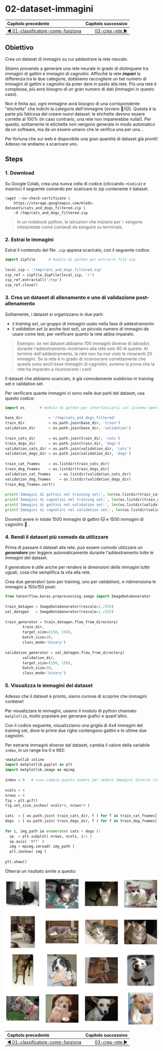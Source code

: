 # 02-dataset-immagini

| Capitolo precedente                                                                                                                                          | Capitolo successivo                                                                           |
| :--------------------------------------------------------------------------------------------------------------------------------------------------------------- | ---------------------------------------------------------------------------------------------------: |
| [◀︎ 01-classificatore-come-funziona](../01-classificatore-come-funziona)  | [03-crea-rete ▶︎](../03-crea-rete) |

## Obiettivo

Crea un dataset di immagini su cui addestrare la rete neurale.

Stiamo provando a generare una rete neurale in grado di distinguere tra immagini di gattini e immagini di cagnolini. Affinché la rete ***impari*** la differenza tra le due categorie, dobbiamo raccogliere un bel numero di immagini di gattini e cagnolini da poter dare in pasto alla rete. Più una rete è complessa, più avrà bisogno di un gran numero di dati (immagini in questo caso).

Non è finita qui, ogni immagine avrà bisogno di una corrispondente "etichetta" che indichi la categoria dell'immagine (ovvero 🐶/🐱). Questa è la parte più faticosa del creare nuovi dataset: le etichette devono essere corrette al 100% (in caso contrario, una rete non imparerebbe nulla!). Per questo, solitamente le etichette non vengono generate in modo automatico da un software, ma da un essere umano che le verifica una per una...

Per fortuna che sul web è disponibile una gran quantità di dataset già pronti! Adesso ne andiamo a scaricare uno.

## Steps

### 1. Download

Su Google Colab, crea una nuova cella di codice (cliccando `+Codice`) e inserisci il seguente comando per scaricare lo zip contenente il dataset.

```
!wget --no-check-certificate \
    https://storage.googleapis.com/mledu-datasets/cats_and_dogs_filtered.zip \
    -O /tmp/cats_and_dogs_filtered.zip
```

> In un notebook python, le istruzioni che iniziano per `!` vengono interpretate come comandi da eseguire su terminale.

### 2. Estrai le immagini

Estrai il contenuto del file `.zip` appena scaricato, con il seguente codice.

```py
import zipfile		# modulo di python per estrarre file zip

local_zip = '/tmp/cats_and_dogs_filtered.zip'
zip_ref = zipfile.ZipFile(local_zip, 'r')
zip_ref.extractall('/tmp')
zip_ref.close()
```

### 3. Crea un dataset di allenamento e uno di validazione post-allenamento

Solitamente, i dataset si organizzano in due parti:
* il *training set*, un gruppo di immagini usato nella fase di addestramento
* il *validation set* (o anche *test set*), un piccolo numero di immagini da usare come test, per verificare quanto la rete abbia imparato.

> Esempio: se nel dataset abbiamo 100 immagini diverse di labrador, durante l'addestramento mostriamo alla rete solo 80 di queste. Al termine dell'addestramento, la rete non ha mai visto le rimanenti 20 immagini. Se la rete è in grado di riconoscere correttamente che queste sono anch'esse immagini di cagnolini, avremo la prova che la rete ha imparato a riconoscere i cani!

Il dataset che abbiamo scaricato, è già comodamente suddiviso in training set e validation set.

Per verificare quante immagini ci sono nelle due parti del dataset, usa questo codice:

```py
import os       # modulo di python per interfacciarsi col sistema operativo

base_dir            = '/tmp/cats_and_dogs_filtered'
train_dir           = os.path.join(base_dir, 'train')
validation_dir      = os.path.join(base_dir, 'validation')

train_cats_dir      = os.path.join(train_dir, 'cats')
train_dogs_dir      = os.path.join(train_dir, 'dogs')
validation_cats_dir = os.path.join(validation_dir, 'cats')
validation_dogs_dir = os.path.join(validation_dir, 'dogs')

train_cat_fnames    = os.listdir(train_cats_dir)
train_dog_fnames    = os.listdir(train_dogs_dir)
validation_cat_fnames    = os.listdir(validation_cats_dir)
validation_dog_fnames    = os.listdir(validation_dogs_dir)
train_dog_fnames.sort()

print('Immagini di gattini nel training set:', len(os.listdir(train_cats_dir)))
print('Immagini di cagnolini nel training set:', len(os.listdir(train_dogs_dir)))
print('Immagini di gattini nel validation set:', len(os.listdir(validation_cats_dir)))
print('Immagini di cagnolini nel validation set:', len(os.listdir(validation_dogs_dir)))
```

Dovresti avere in totale 1500 immagini di gattini 🐱 e 1500 immagini di cagnolini 🐶 .

### 4. Rendi il dataset più comodo da utilizzare

Prima di passare il dataset alla rete, può essere comodo utilizzare un ***generatore*** per leggere automaticamente durante l'addestramento tutte le immagini del dataset. 

Il generatore è utile anche per rendere le dimensioni delle immagini tutte uguali, cosa che semplifica la vita alla rete.

Crea due generatori (uno per training, uno per validation), e ridimensiona le immagini a 150x150 pixel:

```py
from tensorflow.keras.preprocessing.image import ImageDataGenerator

train_datagen = ImageDataGenerator(rescale=1./255)
val_datagen   = ImageDataGenerator(rescale=1./255)

train_generator = train_datagen.flow_from_directory(
        train_dir,
        target_size=(150, 150),
        batch_size=20,
        class_mode='binary')

validation_generator = val_datagen.flow_from_directory(
        validation_dir,
        target_size=(150, 150),
        batch_size=20,
        class_mode='binary')
```

### 5. Visualizza le immagini del dataset

Adesso che il dataset è pronto, siamo curiose di scoprire che immagini contiene! 

Per visualizzare le immagini, usiamo il modulo di python chiamato `matplotlib`, molto popolare per generare grafici e quant'altro. 

Con il codice seguente, visualizziamo una griglia di 4x4 immagini del training set, dove le prime due righe contengono gattini e le ultime due cagnolini.

Per estrarre immagini diverse dal dataset, cambia il valore della variabile `index`, in un range tra 0 e 992:

```py
%matplotlib inline
import matplotlib.pyplot as plt
import matplotlib.image as mpimg

index = 0   # <=== cambia questo numero per vedere immagini diverse (tra 0 e 992)

ncols = 4
nrows = 4
fig = plt.gcf()
fig.set_size_inches( ncols*4, nrows*4 )

cats  = [ os.path.join( train_cats_dir, f ) for f in train_cat_fnames[ index : index+8 ] ]
dogs  = [ os.path.join( train_dogs_dir, f ) for f in train_dog_fnames[ index : index+8 ] ]

for i, img_path in enumerate( cats + dogs ):
  sp  = plt.subplot( nrows, ncols, i+1 )
  sp.axis( 'Off' )
  img = mpimg.imread( img_path )
  plt.imshow( img )

plt.show()
```

Otterrai un risultato simile a questo:

<kbd>![grid](../assets/02-grid.png)</kbd>

| Capitolo precedente                                                                                                                                          | Capitolo successivo                                                                           |
| :--------------------------------------------------------------------------------------------------------------------------------------------------------------- | ---------------------------------------------------------------------------------------------------: |
| [◀︎ 01-classificatore-come-funziona](../01-classificatore-come-funziona)  | [03-crea-rete ▶︎](../03-crea-rete) |
